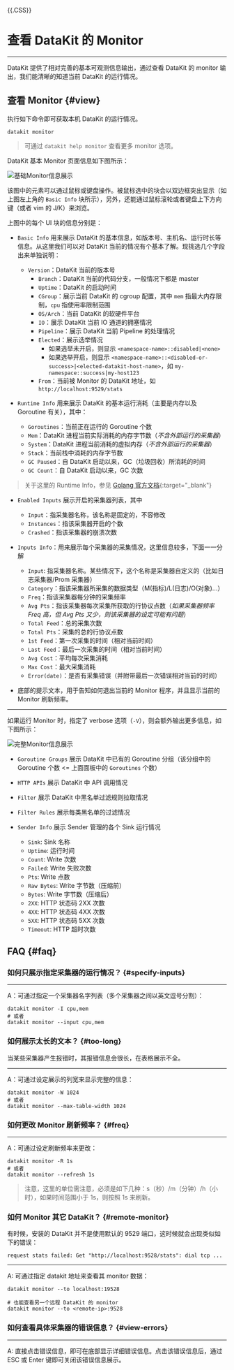 <!-- This file required to translate to EN. -->
{{.CSS}}
# 查看 DataKit 的 Monitor
---

DataKit 提供了相对完善的基本可观测信息输出，通过查看 DataKit 的 monitor 输出，我们能清晰的知道当前 DataKit 的运行情况。

## 查看 Monitor {#view}

执行如下命令即可获取本机 DataKit 的运行情况。

```
datakit monitor
```

> 可通过 `datakit help monitor` 查看更多 monitor 选项。

DataKit 基本 Monitor 页面信息如下图所示：

![基础Monitor信息展示](https://zhuyun-static-files-production.oss-cn-hangzhou.aliyuncs.com/images/datakit/monitor-basic-v1.gif) 

该图中的元素可以通过鼠标或键盘操作。被鼠标选中的块会以双边框突出显示（如上图左上角的 `Basic Info` 块所示），另外，还能通过鼠标滚轮或者键盘上下方向键（或者 vim 的 J/K）来浏览。

上图中的每个 UI 块的信息分别是：

- `Basic Info` 用来展示 DataKit 的基本信息，如版本号、主机名、运行时长等信息。从这里我们可以对 DataKit 当前的情况有个基本了解。现挑选几个字段出来单独说明：
  - `Version`：DataKit 当前的版本号
	- `Branch`：DataKit 当前的代码分支，一般情况下都是 master
	- `Uptime`：DataKit 的启动时间
	- `CGroup`：展示当前 DataKit 的 cgroup 配置，其中 `mem` 指最大内存限制，`cpu` 指使用率限制范围
	- `OS/Arch`：当前 DataKit 的软硬件平台
	- `IO`：展示 DataKit 当前 IO 通道的拥塞情况
	- `Pipeline`：展示 DataKit 当前 Pipeline 的处理情况
	- `Elected`：展示选举情况
	  - 如果选举未开启，则显示 `<namespace-name>::disabled|<none>`
	  - 如果选举开启，则显示 `<namespace-name>::<disabled-or-success>|<elected-datakit-host-name>`，如 `my-namespace::success|my-host123`
	- `From`：当前被 Monitor 的 DataKit 地址，如 `http://localhost:9529/stats`

- `Runtime Info` 用来展示 DataKit 的基本运行消耗（主要是内存以及 Goroutine 有关），其中：

	- `Goroutines`：当前正在运行的 Goroutine 个数
	- `Mem`：DataKit 进程当前实际消耗的内存字节数（*不含外部运行的采集器*）
	- `System`：DataKit 进程当前消耗的虚拟内存（*不含外部运行的采集器*）
	- `Stack`：当前栈中消耗的内存字节数
	- `GC Paused`：自 DataKit 启动以来，GC（垃圾回收）所消耗的时间
	- `GC Count`：自 DataKit 启动以来，GC 次数

> 关于这里的 Runtime Info，参见 [Golang 官方文档](https://pkg.go.dev/runtime#ReadMemStats){:target="_blank"}

- `Enabled Inputs` 展示开启的采集器列表，其中

	- `Input`：指采集器名称，该名称是固定的，不容修改
	- `Instances`：指该采集器开启的个数
	- `Crashed`：指该采集器的崩溃次数

- `Inputs Info`：用来展示每个采集器的采集情况，这里信息较多，下面一一分解
	- `Input`: 指采集器名称。某些情况下，这个名称是采集器自定义的（比如日志采集器/Prom 采集器）
	- `Category`：指该采集器所采集的数据类型（M(指标)/L(日志)/O(对象)...）
	- `Freq`：指该采集器每分钟的采集频率
	- `Avg Pts`：指该采集器每次采集所获取的行协议点数（*如果采集器频率 Freq 高，但 Avg Pts 又少，则该采集器的设定可能有问题*）
	- `Total Feed`：总的采集次数
	- `Total Pts`：采集的总的行协议点数
	- `1st Feed`：第一次采集的时间（相对当前时间）
	- `Last Feed`：最后一次采集的时间（相对当前时间）
	- `Avg Cost`：平均每次采集消耗
	- `Max Cost`：最大采集消耗
	- `Error(date)`：是否有采集错误（并附带最后一次错误相对当前的时间）

- 底部的提示文本，用于告知如何退出当前的 Monitor 程序，并且显示当前的 Monitor 刷新频率。

---

如果运行 Monitor 时，指定了 verbose 选项（`-V`），则会额外输出更多信息，如下图所示：

![完整Monitor信息展示](imgs/monitor-verbose-v1.gif) 

- `Goroutine Groups` 展示 DataKit 中已有的 Goroutine 分组（该分组中的 Goroutine 个数 <= 上面面板中的 `Goroutines` 个数）
- `HTTP APIs` 展示 DataKit 中 API 调用情况
- `Filter` 展示 DataKit 中黑名单过滤规则拉取情况
- `Filter Rules` 展示每类黑名单的过滤情况

- `Sender Info` 展示 Sender 管理的各个 Sink 运行情况
	- `Sink`: Sink 名称
	- `Uptime`: 运行时间
	- `Count`: Write 次数
	- `Failed`: Write 失败次数
	- `Pts`: Write 点数
	- `Raw Bytes`: Write 字节数（压缩前）
	- `Bytes`: Write 字节数（压缩后）
	- `2XX`: HTTP 状态码 2XX 次数
	- `4XX`: HTTP 状态码 4XX 次数
	- `5XX`: HTTP 状态码 5XX 次数
	- `Timeout`: HTTP 超时次数

## FAQ {#faq}

### 如何只展示指定采集器的运行情况？ {#specify-inputs}

---

A：可通过指定一个采集器名字列表（多个采集器之间以英文逗号分割）：

```shell
datakit monitor -I cpu,mem
# 或者
datakit monitor --input cpu,mem
```

### 如何展示太长的文本？ {#too-long}

当某些采集器产生报错时，其报错信息会很长，在表格展示不全。

---

A：可通过设定展示的列宽来显示完整的信息：

```shell
datakit monitor -W 1024
# 或者
datakit monitor --max-table-width 1024
```

### 如何更改 Monitor 刷新频率？ {#freq}

---

A：可通过设定刷新频率来更改：

```shell
datakit monitor -R 1s
# 或者
datakit monitor --refresh 1s
```

> 注意，这里的单位需注意，必须是如下几种：s（秒）/m（分钟）/h（小时），如果时间范围小于 1s，则按照 1s 来刷新。

### 如何 Monitor 其它 DataKit？ {#remote-monitor}

有时候，安装的 DataKit 并不是使用默认的 9529 端口，这时候就会出现类似如下的错误：

```shell
request stats failed: Get "http://localhost:9528/stats": dial tcp ...
```

---

A: 可通过指定 datakit 地址来查看其 monitor 数据：

```shell
datakit monitor --to localhost:19528

# 也能查看另一个远程 DataKit 的 monitor
datakit monitor --to <remote-ip>:9528
```

### 如何查看具体采集器的错误信息？ {#view-errors}

---

A: 直接点击错误信息，即可在底部显示详细错误信息。点击该错误信息后，通过 ESC 或 Enter 键即可关闭该错误信息展示。
